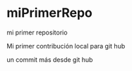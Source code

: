 # miPrimerRepo

mi primer repositorio

Mi primer contribución local para git hub

un commit más desde git hub
